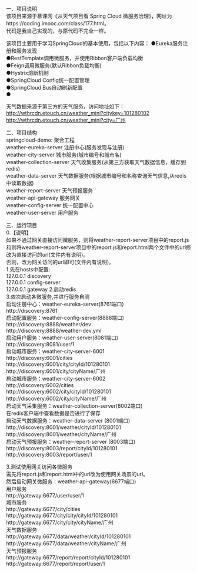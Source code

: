 一、项目说明  
该项目来源于慕课网《从天气项目看 Spring Cloud 微服务治理》，网址为https://coding.imooc.com/class/177.html。  
代码是我自己实现的，与原代码不完全一样。  

该项目主要用于学习SpringCloud的基本使用，包括以下内容： 
●Eureka服务注册和服务发现  
●RestTemplate调用微服务，并使用Ribbon客户端负载均衡    
●Feign调用微服务(默认Ribbon负载均衡)  
●Hystrix熔断机制  
●SpringCloud Config统一配置管理   
●SpringCloud Bus自动刷新配置  
●

天气数据来源于第三方的天气服务，访问地址如下：  
http://wthrcdn.etouch.cn/weather_mini?citykey=101280102  
http://wthrcdn.etouch.cn/weather_mini?city=广州    

二、项目结构   
springcloud-demo: 聚合工程   
    weather-eureka-server  注册中心(服务发现与注册)    
    weather-city-server  城市服务(城市编号和城市名)   
    weather-collection-server  天气收集服务(从第三方获取天气数据信息，缓存到redis)    
    weather-data-server  天气数据服务(根据城市编号和名称查询天气信息,从redis中读取数据)   
    weather-report-server  天气预报服务  
    weather-api-gateway 服务网关  
    weather-config-server 统一配置中心  
    weather-user-server 用户服务  
    
三、运行项目   
0.【说明】  
如果不通过网关直接访问微服务，则将weather-report-server项目中的report.js和则将weather-report-server项目中的report.js和report.html两个文件中的url修改为直接访问的url(文件内有说明)。  
否则，改为网关访问的url即可(文件内有说明)。    
1.先在hosts中配置:  
    127.0.0.1 discovery   
    127.0.0.1 config-server    
    127.0.0.1 gateway
2.启动redis   
3.依次启动各微服务,并进行服务自测   
启动注册中心：weather-eureka-server(8761端口)  
    http://discovery:8761  
启动配置服务：weather-config-server(8888端口)  
    http://discovery:8888/weather/dev  
    http://discovery:8888/weather-dev.yml  
启动用户服务：weather-user-server(8081端口)  
    http://discovery:8081/user/1     
启动城市服务：weather-city-server-6001   
    http://discovery:6001/cities  
    http://discovery:6001/city/cityId/101280101   
    http://discovery:6001/city/cityName/广州  
启动城市服务：weather-city-server-6002  
    http://discovery:6002/cities  
    http://discovery:6002/city/cityId/101280101   
    http://discovery:6002/city/cityName/广州  
启动天气采集服务：weather-collection-server(8002端口)   
    在redis客户端中查看数据是否进行了保存  
启动天气数据服务：weather-data-server (8001端口)   
    http://discovery:8001/weather/cityId/101280101  
    http://discovery:8001/weather/cityName/广州  
启动天气预报服务：weather-report-server (8003端口)     
    http://discovery:8003/report/cityId/101280101  
    http://discovery:8003/report/user/1  

3.测试使用网关访问各微服务  
需先将report.js和report.html中的url改为使用网关场景的url。          
然后启动网关微服务：weather-api-gateway(6677端口)  
用户服务  
    http://gateway:6677/user/user/1  
城市服务  
    http://gateway:6677/city/cities  
    http://gateway:6677/city/city/cityId/101280101  
    http://gateway:6677/city/city/cityName/广州    
天气数据服务  
    http://gateway:6677/data/weather/cityId/101280101    
    http://gateway:6677/data/weather/cityName/广州  
天气预报服务  
    http://gateway:6677/report/report/cityId/101280101  
    http://gateway:6677/report/report/user/1  


  

